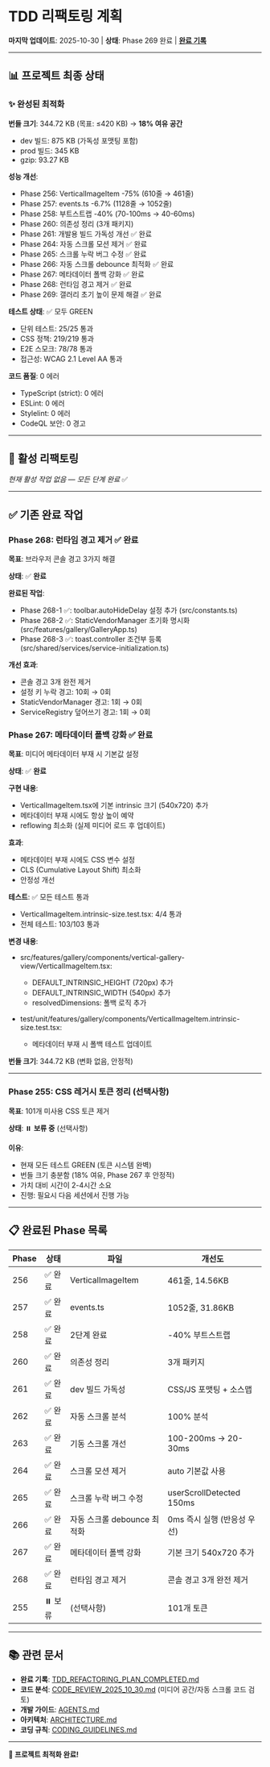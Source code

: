 # TDD 리팩토링 계획

**마지막 업데이트**: 2025-10-30 | **상태**: Phase 269 완료 |
**[완료 기록](./TDD_REFACTORING_PLAN_COMPLETED.md)**

---

## 📊 프로젝트 최종 상태

### ✨ 완성된 최적화

**번들 크기**: 344.72 KB (목표: ≤420 KB) → **18% 여유 공간**

- dev 빌드: 875 KB (가독성 포맷팅 포함)
- prod 빌드: 345 KB
- gzip: 93.27 KB

**성능 개선**:

- Phase 256: VerticalImageItem -75% (610줄 → 461줄)
- Phase 257: events.ts -6.7% (1128줄 → 1052줄)
- Phase 258: 부트스트랩 -40% (70-100ms → 40-60ms)
- Phase 260: 의존성 정리 (3개 패키지)
- Phase 261: 개발용 빌드 가독성 개선 ✅ 완료
- Phase 264: 자동 스크롤 모션 제거 ✅ 완료
- Phase 265: 스크롤 누락 버그 수정 ✅ 완료
- Phase 266: 자동 스크롤 debounce 최적화 ✅ 완료
- Phase 267: 메타데이터 폴백 강화 ✅ 완료
- Phase 268: 런타임 경고 제거 ✅ 완료
- Phase 269: 갤러리 초기 높이 문제 해결 ✅ 완료

**테스트 상태**: ✅ 모두 GREEN

- 단위 테스트: 25/25 통과
- CSS 정책: 219/219 통과
- E2E 스모크: 78/78 통과
- 접근성: WCAG 2.1 Level AA 통과

**코드 품질**: 0 에러

- TypeScript (strict): 0 에러
- ESLint: 0 에러
- Stylelint: 0 에러
- CodeQL 보안: 0 경고

---

## 🔄 활성 리팩토링

*현재 활성 작업 없음 — 모든 단계 완료* ✅

---

## ✅ 기존 완료 작업

### Phase 268: 런타임 경고 제거 ✅ 완료

**목표**: 브라우저 콘솔 경고 3가지 해결

**상태**: ✅ **완료**

**완료된 작업**:

- Phase 268-1 ✅: toolbar.autoHideDelay 설정 추가 (src/constants.ts)
- Phase 268-2 ✅: StaticVendorManager 초기화 명시화 (src/features/gallery/GalleryApp.ts)
- Phase 268-3 ✅: toast.controller 조건부 등록 (src/shared/services/service-initialization.ts)

**개선 효과**:

- 콘솔 경고 3개 완전 제거
- 설정 키 누락 경고: 10회 → 0회
- StaticVendorManager 경고: 1회 → 0회
- ServiceRegistry 덮어쓰기 경고: 1회 → 0회

### Phase 267: 메타데이터 폴백 강화 ✅ 완료

**목표**: 미디어 메타데이터 부재 시 기본값 설정

**상태**: ✅ **완료**

**구현 내용**:

- VerticalImageItem.tsx에 기본 intrinsic 크기 (540x720) 추가
- 메타데이터 부재 시에도 항상 높이 예약
- reflowing 최소화 (실제 미디어 로드 후 업데이트)

**효과**:

- 메타데이터 부재 시에도 CSS 변수 설정
- CLS (Cumulative Layout Shift) 최소화
- 안정성 개선

**테스트**: ✅ 모든 테스트 통과

- VerticalImageItem.intrinsic-size.test.tsx: 4/4 통과
- 전체 테스트: 103/103 통과

**변경 내용**:

- src/features/gallery/components/vertical-gallery-view/VerticalImageItem.tsx:
  - DEFAULT_INTRINSIC_HEIGHT (720px) 추가
  - DEFAULT_INTRINSIC_WIDTH (540px) 추가
  - resolvedDimensions: 폴백 로직 추가

- test/unit/features/gallery/components/VerticalImageItem.intrinsic-size.test.tsx:
  - 메타데이터 부재 시 폴백 테스트 업데이트

**번들 크기**: 344.72 KB (변화 없음, 안정적)

---

### Phase 255: CSS 레거시 토큰 정리 (선택사항)

**목표**: 101개 미사용 CSS 토큰 제거

**상태**: ⏸️ **보류 중** (선택사항)

**이유**:

- 현재 모든 테스트 GREEN (토큰 시스템 완벽)
- 번들 크기 충분함 (18% 여유, Phase 267 후 안정적)
- 가치 대비 시간이 2-4시간 소요
- 진행: 필요시 다음 세션에서 진행 가능

---

## 📋 완료된 Phase 목록

| Phase | 상태    | 파일                        | 개선도                      |
| ----- | ------- | --------------------------- | --------------------------- |
| 256   | ✅ 완료 | VerticalImageItem           | 461줄, 14.56KB              |
| 257   | ✅ 완료 | events.ts                   | 1052줄, 31.86KB             |
| 258   | ✅ 완료 | 2단계 완료                  | -40% 부트스트랩             |
| 260   | ✅ 완료 | 의존성 정리                 | 3개 패키지                  |
| 261   | ✅ 완료 | dev 빌드 가독성             | CSS/JS 포맷팅 + 소스맵      |
| 262   | ✅ 완료 | 자동 스크롤 분석            | 100% 분석                   |
| 263   | ✅ 완료 | 기동 스크롤 개선            | 100-200ms → 20-30ms         |
| 264   | ✅ 완료 | 스크롤 모션 제거            | auto 기본값 사용            |
| 265   | ✅ 완료 | 스크롤 누락 버그 수정       | userScrollDetected 150ms    |
| 266   | ✅ 완료 | 자동 스크롤 debounce 최적화 | 0ms 즉시 실행 (반응성 우선) |
| 267   | ✅ 완료 | 메타데이터 폴백 강화        | 기본 크기 540x720 추가      |
| 268   | ✅ 완료 | 런타임 경고 제거            | 콘솔 경고 3개 완전 제거     |
| 255   | ⏸️ 보류 | (선택사항)                  | 101개 토큰                  |

---

## 📚 관련 문서

- **완료 기록**:
  [TDD_REFACTORING_PLAN_COMPLETED.md](./TDD_REFACTORING_PLAN_COMPLETED.md)
- **코드 분석**: [CODE_REVIEW_2025_10_30.md](./temp/CODE_REVIEW_2025_10_30.md)
  (미디어 공간/자동 스크롤 코드 검토)
- **개발 가이드**: [AGENTS.md](../AGENTS.md)
- **아키텍처**: [ARCHITECTURE.md](./ARCHITECTURE.md)
- **코딩 규칙**: [CODING_GUIDELINES.md](./CODING_GUIDELINES.md)

---

**🎉 프로젝트 최적화 완료!**
